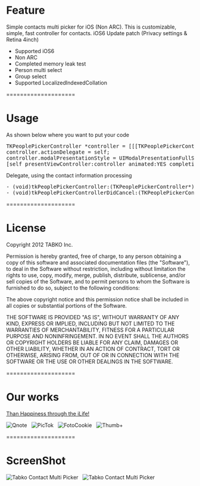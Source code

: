 Feature
====================

Simple contacts multi picker for iOS (Non ARC).
This is customizable, simple, fast controller for contacts.
iOS6 Update patch (Privacy settings & Retina 4inch)

<ul>
    <li>Supported iOS6</li>
    <li>Non ARC</li>
    <li>Completed memory leak test</li>
    <li>Person multi select</li>
    <li>Group select</li>
    <li>Supported LocalizedIndexedCollation</li>
</ul>

====================

Usage
====================

As shown below where you want to put your code
<pre>
TKPeoplePickerController *controller = [[[TKPeoplePickerController alloc] initPeoplePicker] autorelease];
controller.actionDelegate = self;
controller.modalPresentationStyle = UIModalPresentationFullScreen;
[self presentViewController:controller animated:YES completion:nil];
</pre>

Delegate, using the contact information processing
<pre>
- (void)tkPeoplePickerController:(TKPeoplePickerController*)picker didFinishPickingDataWithInfo:(NSArray*)contacts;
- (void)tkPeoplePickerControllerDidCancel:(TKPeoplePickerController*)picker;
</pre>

====================

License
====================

Copyright 2012 TABKO Inc.
 

Permission is hereby granted, free of charge, to any person obtaining a copy
of this software and associated documentation files (the "Software"), to deal
in the Software without restriction, including without limitation the rights
to use, copy, modify, merge, publish, distribute, sublicense, and/or sell
copies of the Software, and to permit persons to whom the Software is
furnished to do so, subject to the following conditions:

The above copyright notice and this permission notice shall be included in
all copies or substantial portions of the Software.

THE SOFTWARE IS PROVIDED "AS IS", WITHOUT WARRANTY OF ANY KIND, EXPRESS OR
IMPLIED, INCLUDING BUT NOT LIMITED TO THE WARRANTIES OF MERCHANTABILITY,
FITNESS FOR A PARTICULAR PURPOSE AND NONINFRINGEMENT. IN NO EVENT SHALL THE
AUTHORS OR COPYRIGHT HOLDERS BE LIABLE FOR ANY CLAIM, DAMAGES OR OTHER
LIABILITY, WHETHER IN AN ACTION OF CONTRACT, TORT OR OTHERWISE, ARISING FROM,
OUT OF OR IN CONNECTION WITH THE SOFTWARE OR THE USE OR OTHER DEALINGS IN
THE SOFTWARE.

====================

Our works
====================

<a href="http://hapsee.com" target="_blank">Than Happiness through the iLife!</a>

<img src="http://hapsee.com/wp-content/uploads/2012/09/Home-Qnote-Icon.png" alt="Qnote" /> &nbsp; <img src="http://hapsee.com/wp-content/uploads/2012/09/Home-PicTok-Icon.png" alt="PicTok" /> &nbsp; <img src="http://hapsee.com/wp-content/uploads/2012/09/Home-FotoCookie-Icon.png" alt="FotoCookie" /> &nbsp; <img src="http://hapsee.com/wp-content/uploads/2012/09/Home-ThumbPlus-Icon.png" alt="Thumb+" />

====================

ScreenShot
====================

<img src="https://raw.github.com/qnibus/TKContactsMultiPicker/master/Screenshot1.png" alt="Tabko Contact Multi Picker" /> &nbsp; <img src="https://raw.github.com/qnibus/TKContactsMultiPicker/master/Screenshot2.png" alt="Tabko Contact Multi Picker" />

